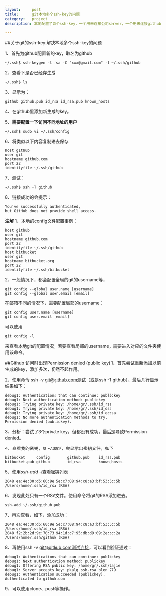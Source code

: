 ```yaml
---
layout:     post
title:      git本地多个ssh-key的问题
category:   project
description: 本地配置了两个ssh-key，一个用来连接公司server，一个用来连接github，分别用的不同的用户名和邮箱地址，默认的配置情况下肯定会出现permission denied的错误...

---
```


##关于git的ssh-key:解决本地多个ssh-key的问题

1、首先为github配置新的key，取名为github

	~/.ssh$ ssh-keygen -t rsa -C "xxx@gmail.com" -f ~/.ssh/github
	
2、查看下是否已经存生成

	~/.ssh$ ls
	
3、显示为：

	github github.pub id_rsa id_rsa.pub known_hosts
	
4、在github里添加新生成的key。

5、**需要配置一下访问不同地址的用户**

	~/.ssh$ sudo vi ~/.ssh/config
	
6、将类似以下内容复制进去保存

	host github 
	user git 
	hostname github.com 
	port 22 
	identityfile ~/.ssh/github
	
7、测试：

	~/.ssh$ ssh -T github
	
8、链接成功的会提示：

	You've successfully authenticated, 
	but GitHub does not provide shell access.
	
**注解**
1、本地的config文件配置事例：

```
host github
user git
hostname github.com
port 22
identityfile ~/.ssh/github
host bitbucket
user git
hostname bitbucket.org
port 22
identityfile ~/.ssh/bitbucket
```

2、一般情况下，都会配置全局的git的username等，

```
git config --global user.name [username]
git config --global user.email [email]
```

在邮箱不同的情况下，需要配置局部的username：

```
git config user.name [username]
git config user.email [email]
```

可以使用
```
git config -l
```
来查看本地git的配置情况，若要查看局部的username，需要进入对应的文件夹使用该命令。

##Github 访问时出现Permission denied (public key)
1、首先尝试重新添加以前生成的key，添加多次，仍然不起作用。

2、使用命令 ssh -v git@github.com测试（或是ssh -T github），最后几行显示结果如下：

```
debug1: Authentications that can continue: publickey
debug1: Next authentication method: publickey
debug1: Trying private key: /home/gr/.ssh/id_rsa
debug1: Trying private key: /home/gr/.ssh/id_dsa
debug1: Trying private key: /home/gr/.ssh/id_ecdsa
debug1: No more authentication methods to try.
Permission denied (publickey).
```

3、分析：尝试了3个private key，但都没有成功，最后是导致Permission denied。

4、查看我的密钥，*ls ~/.ssh/*，会显示出密钥文件，如下

	bitbucket     config        github.pub    id_rsa.pub
	bitbucket.pub github        id_rsa        known_hosts

5、使用*ssh-add -l*查看密钥列表

	2048 ea:4e:30:d5:60:9e:5e:c7:08:94:c8:a3:bf:53:3c:5b 
	/Users/home/.ssh/id_rsa (RSA)

6、发现此处只有一个RSA文件。使用命令将git的RSA添加进去。

	ssh-add ~/.ssh/github.pub
	
7、再次查看，如下，添加成功：

	2048 ea:4e:30:d5:60:9e:5e:c7:08:94:c8:a3:bf:53:3c:5b 
	/Users/home/.ssh/id_rsa (RSA)
	2048 f2:2b:2d:9c:70:73:94:1d:c7:95:db:d9:09:2e:dc:2a 
	/Users/home/.ssh/github (RSA)

8、再使用ssh -v git@github.com测试连接，可以看到验证通过：

```
debug1: Authentications that can continue: publickey
debug1: Next authentication method: publickey
debug1: Offering RSA public key: /home/gr/.ssh/bajie
debug1: Server accepts key: pkalg ssh-rsa blen 279
debug1: Authentication succeeded (publickey).
Authenticated to github.com
```
9、可以使用clone、push等操作。